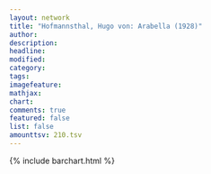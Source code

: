```yaml
---
layout: network
title: "Hofmannsthal, Hugo von: Arabella (1928)"
author:
description:
headline:
modified:
category:
tags:
imagefeature: 
mathjax: 
chart: 
comments: true
featured: false
list: false
amounttsv: 210.tsv
---
```

{% include barchart.html %}
